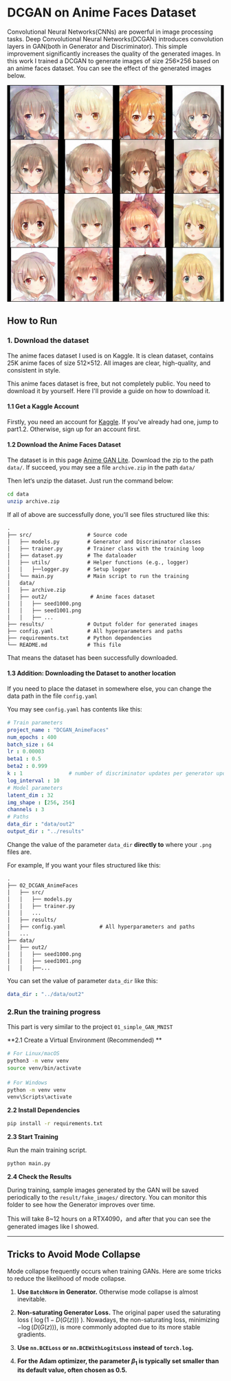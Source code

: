 # DCGAN on Anime Faces Dataset

Convolutional Neural Networks(CNNs) are powerful in image processing tasks. Deep Convolutional Neural Networks(DCGAN) introduces convolution layers in GAN(both in Generator and Discriminator). This simple improvement significantly increases the quality of the generated images. In this work I trained a DCGAN to generate images of size 256×256 based on an anime faces dataset. You can see the effect of the generated images below.

![fake_images_323](fake_images_323.png)

## How to Run

### 1. Download the dataset

The anime faces dataset I used is on Kaggle. It is clean dataset, contains 25K anime faces of size 512×512. All images are clear, high-quality, and consistent in style.

This anime faces dataset is free, but not completely public. You need to download it by yourself. Here I'll provide a guide on how to download it.

#### 1.1 Get a Kaggle Account

Firstly, you need an account for [Kaggle](https://www.kaggle.com/). If you've already had one, jump to part1.2. Otherwise,  sign up for an account first.

#### 1.2 Download the Anime Faces Dataset

The dataset is in this page [Anime GAN Lite](https://www.kaggle.com/datasets/prasoonkottarathil/gananime-lite). Download the zip to the path `data/`. If succeed, you may see a file `archive.zip` in the path `data/`

Then let‘s unzip the dataset. Just run the command below:

```bash
cd data
unzip archive.zip
```

If all of above are successfully done, you'll see files structured like this:

```
.
├── src/                  # Source code
│   ├── models.py         # Generator and Discriminator classes
│   ├── trainer.py        # Trainer class with the training loop
│   ├── dataset.py        # The dataloader
│   ├── utils/            # Helper functions (e.g., logger)
│   │   ├──logger.py      # Setup logger
│   └── main.py           # Main script to run the training
│   data/
│   ├── archive.zip
│   ├── out2/              # Anime faces dataset
│   │   ├── seed1000.png
│   │   ├── seed1001.png
│   │   ├── ...
├── results/              # Output folder for generated images
├── config.yaml           # All hyperparameters and paths
├── requirements.txt      # Python dependencies
└── README.md             # This file
```

That means the dataset has been successfully downloaded.

#### 1.3 Addition: Downloading the Dataset to another location

If you need to place the dataset in somewhere else, you can change the data path in the file `config.yaml`

You may see `config.yaml` has contents like this:

```yaml
# Train parameters
project_name : "DCGAN_AnimeFaces"
num_epochs : 400
batch_size : 64
lr : 0.00003
beta1 : 0.5
beta2 : 0.999
k : 1               # number of discriminator updates per generator update
log_interval : 10   
# Model parameters
latent_dim : 32
img_shape : [256, 256]
channels : 3
# Paths
data_dir : "data/out2"
output_dir : "../results"
```

Change the value of the parameter `data_dir`  **directly to** where your `.png` files are. 

For example, If you want your files structured like this:

```
.
├── 02_DCGAN_AnimeFaces
│   ├── src/                  
│   │   ├── models.py        
│   │   ├── trainer.py       
│   │   ...
│   ├── results/              
│   ├── config.yaml           # All hyperparameters and paths
│   ...
├── data/
│   ├── out2/
│   │   ├── seed1000.png
│   │   ├── seed1001.png
│   │   ├──...

```

You can set the value of parameter `data_dir` like this:

```yaml
data_dir : "../data/out2"
```

### 2.Run the training progress

This part is very similar to the project `01_simple_GAN_MNIST` 

**2.1 Create a Virtual Environment (Recommended) **

```bash
# For Linux/macOS
python3 -m venv venv
source venv/bin/activate

# For Windows
python -m venv venv
venv\Scripts\activate
```

**2.2 Install Dependencies**

```bash
pip install -r requirements.txt
```

**2.3 Start Training** 

Run the main training script. 

```bash
python main.py
```

**2.4 Check the Results**

During training, sample images generated by the GAN will be saved periodically to the `result/fake_images/` directory. You can monitor this folder to see how the Generator improves over time.

This will take 8~12 hours on a RTX4090，and after that you can see the generated images like I showed.

---

## Tricks to Avoid Mode Collapse

Mode collapse frequently occurs when training GANs. Here are some tricks to reduce the likelihood of mode collapse.

1. **Use `BatchNorm` in Generator.** Otherwise mode collapse is almost inevitable.

2. **Non-saturating Generator Loss.** The original paper used the saturating loss ( $\log(1 - D(G(z)))$ ). Nowadays, the non-saturating loss,  minimizing $-\log(D(G(z)))$, is more commonly adopted due to its more stable gradients.

3. **Use `nn.BCELoss` or `nn.BCEWithLogitsLoss` instead of `torch.log`.**  

4. **For the Adam optimizer, the parameter $\beta_1$ is typically set smaller than its default value, often chosen as 0.5.**

   
